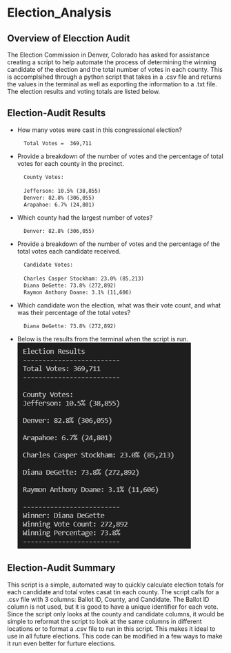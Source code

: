 # Election_Analysis

## Overview of Elecction Audit
The Election Commission in Denver, Colorado has asked for assistance creating a script to help automate the process of determining the winning candidate of the election and the total number of votes in each county. This is accomplsihed through a python script that takes in a .csv file and returns the values in the terminal as well as exporting the information to a .txt file. The election results and voting totals are listed below. 
## Election-Audit Results

- How many votes were cast in this congressional election?

        Total Votes =  369,711
- Provide a breakdown of the number of votes and the percentage of total votes for each county in the precinct.

        County Votes:

        Jefferson: 10.5% (38,855)
        Denver: 82.8% (306,055)
        Arapahoe: 6.7% (24,801)

- Which county had the largest number of votes?

        Denver: 82.8% (306,055)

- Provide a breakdown of the number of votes and the percentage of the total votes each candidate received.

        Candidate Votes:
        
        Charles Casper Stockham: 23.0% (85,213)
        Diana DeGette: 73.8% (272,892)
        Raymon Anthony Doane: 3.1% (11,606)

- Which candidate won the election, what was their vote count, and what was their percentage of the total votes?

        Diana DeGette: 73.8% (272,892)
        
- Below is the results from the terminal when the script is run. 
        ![alt text](Resources/Election_Analysis_Results.png)

## Election-Audit Summary  
This script is a simple, automated way to quickly calculate election totals for each candidate and total votes casat tin each county. The script calls for a .csv file with 3 columns: Ballot ID, County, and Candidate. The Ballot ID column is not used, but it is good to have a unique identifier for each vote. Since the script only looks at the county and candidate columns, it would be simple to reformat the script to look at the same columns in different locations or to format a .csv file to run in this script. This makes it ideal to use in all future elections. This code can be modified in a few ways to make it run even better for furture elections.   
